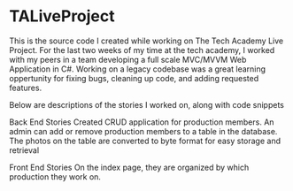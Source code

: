 # TALiveProject
This is the source code I created while working on The Tech Academy Live Project. For the last two weeks of my time at the tech academy, I worked with my peers in a team developing a full scale MVC/MVVM Web Application in C#. Working on a legacy codebase was a great learning oppertunity for fixing bugs, cleaning up code, and adding requested features.

Below are descriptions of the stories I worked on, along with code snippets

Back End Stories
Created CRUD application for production members. An admin can add or remove production members to a table in the database. The photos on the table are converted to byte format for easy storage and retrieval




Front End Stories
On the index page, they are organized by which production they work on.
